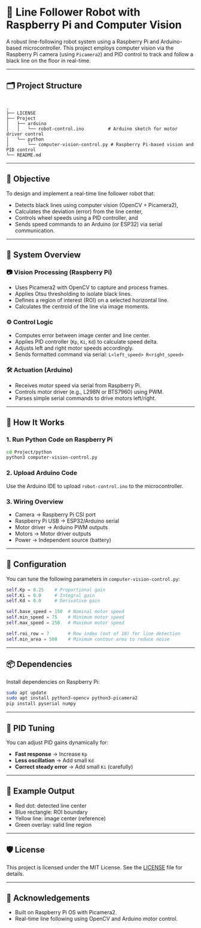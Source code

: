 # 🤖 Line Follower Robot with Raspberry Pi and Computer Vision

A robust line-following robot system using a Raspberry Pi and Arduino-based microcontroller. This project employs computer vision via the Raspberry Pi camera (using `Picamera2`) and PID control to track and follow a black line on the floor in real-time.

---

## 🗂️ Project Structure

```

.
├── LICENSE
├── Project
│   ├── arduino
│   │   └── robot-control.ino         # Arduino sketch for motor driver control
│   └── python
│       └── computer-vision-control.py # Raspberry Pi-based vision and PID control
└── README.md

```

---

## 🎯 Objective

To design and implement a real-time line follower robot that:
- Detects black lines using computer vision (OpenCV + Picamera2),
- Calculates the deviation (error) from the line center,
- Controls wheel speeds using a PID controller, and
- Sends speed commands to an Arduino (or ESP32) via serial communication.

---

## 🧠 System Overview

### 📷 Vision Processing (Raspberry Pi)

- Uses Picamera2 with OpenCV to capture and process frames.
- Applies Otsu thresholding to isolate black lines.
- Defines a region of interest (ROI) on a selected horizontal line.
- Calculates the centroid of the line via image moments.

### ⚙️ Control Logic

- Computes error between image center and line center.
- Applies PID controller (`Kp`, `Ki`, `Kd`) to calculate speed delta.
- Adjusts left and right motor speeds accordingly.
- Sends formatted command via serial: `L<left_speed> R<right_speed>`

### 🛠️ Actuation (Arduino)

- Receives motor speed via serial from Raspberry Pi.
- Controls motor driver (e.g., L298N or BTS7960) using PWM.
- Parses simple serial commands to drive motors left/right.

---

## 🚀 How It Works

### 1. **Run Python Code on Raspberry Pi**
```bash
cd Project/python
python3 computer-vision-control.py
```

### 2. **Upload Arduino Code**

Use the Arduino IDE to upload `robot-control.ino` to the microcontroller.

### 3. **Wiring Overview**

* Camera → Raspberry Pi CSI port
* Raspberry Pi USB → ESP32/Arduino serial
* Motor driver → Arduino PWM outputs
* Motors → Motor driver outputs
* Power → Independent source (battery)

---

## 🔧 Configuration

You can tune the following parameters in `computer-vision-control.py`:

```python
self.Kp = 0.25    # Proportional gain
self.Ki = 0.0     # Integral gain
self.Kd = 0.0     # Derivative gain

self.base_speed = 150  # Nominal motor speed
self.min_speed = 75    # Minimum motor speed
self.max_speed = 250   # Maximum motor speed

self.roi_row = 7       # Row index (out of 10) for line detection
self.min_area = 500    # Minimum contour area to reduce noise
```

---

## 📦 Dependencies

Install dependencies on Raspberry Pi:

```bash
sudo apt update
sudo apt install python3-opencv python3-picamera2
pip install pyserial numpy
```

---

## 🧪 PID Tuning

You can adjust PID gains dynamically for:

* **Fast response** → Increase `Kp`
* **Less oscillation** → Add small `Kd`
* **Correct steady error** → Add small `Ki` (carefully)

---

## 📸 Example Output

* Red dot: detected line center
* Blue rectangle: ROI boundary
* Yellow line: image center (reference)
* Green overlay: valid line region

---

## 🛡️ License

This project is licensed under the MIT License. See the [LICENSE](../LICENSE) file for details.

---

## 🙌 Acknowledgements

* Built on Raspberry Pi OS with Picamera2.
* Real-time line following using OpenCV and Arduino motor control.